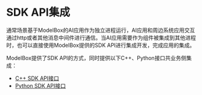 # SDK API集成

通常场景基于ModelBox的AI应用作为独立进程运行，AI应用和周边系统应用交互通过http或者其他消息中间件进行通信。当AI应用需要作为组件被集成到其他进程时，也可以直接使用ModelBox提供的SDK API进行集成开发，完成应用的集成。

ModelBox提供了SDK API的方式，同时提供以下C++、Python接口共业务侧集成：

* [C++ SDK API接口](c++.md)
* [Python SDK API接口](python.md)
